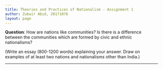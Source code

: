 ```yaml
---
title: Theories and Practices of Nationalism - Assignment 1
author: Zubair Abid, 20171076
layout: page
---
```


**Question**: How are nations like communities? Is there is a difference between 
the communities which are formed by civic and ethnic nationalisms?

(Write an essay (800-1200 words) explaining your answer. Draw on examples of at 
least two nations and nationalisms other than India.)

<hr>
